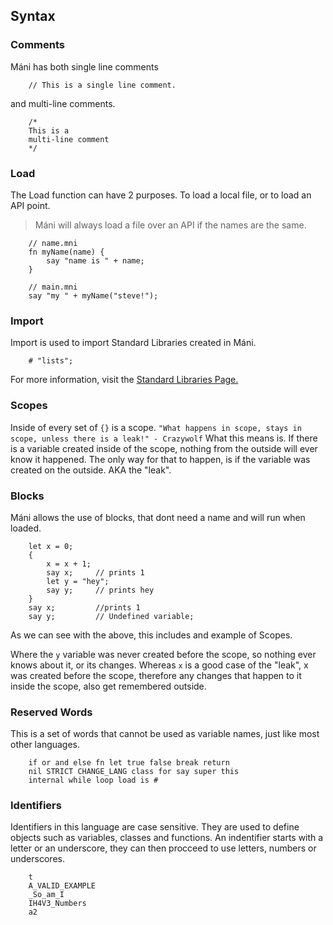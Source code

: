 ## Syntax

### Comments
Máni has both single line comments
~~~ mani
	// This is a single line comment.
~~~
and multi-line comments.
~~~ mani
	/*
	This is a 
	multi-line comment
	*/
~~~

### Load

The Load function can have 2 purposes. To load a local file, or to load an API point.

> Máni will always load a file over an API if the names are the same.

~~~ mani
	// name.mni
	fn myName(name) {
		say "name is " + name;
	}
~~~
~~~ mani
	// main.mni
	say "my " + myName("steve!");
~~~

### Import
Import is used to import Standard Libraries created in Máni.

~~~ mani
	# "lists";
~~~

For more information, visit the [Standard Libraries Page.](standardLibs.md)

### Scopes
Inside of every set of `{}` is a scope. ``"What happens in scope, stays in scope, unless there is a leak!" - Crazywolf``
What this means is. If there is a variable created inside of the scope, nothing from the outside will ever know it happened. The only way for that to happen, is if the variable was created on the outside. AKA the "leak".

### Blocks
Máni allows the use of blocks, that dont need a name and will run when loaded.
~~~ mani
	let x = 0;
	{
	    x = x + 1;
	    say x;     // prints 1
	    let y = "hey";
	    say y;     // prints hey
	}
	say x;         //prints 1
	say y;         // Undefined variable;
~~~
As we can see with the above, this includes and example of Scopes.

Where the `y` variable was never created before the scope, so nothing ever knows about it, or its changes.
Whereas `x` is a good case of the "leak", x was created before the scope, therefore any changes that happen to it inside the scope, also get remembered outside.

### Reserved Words
This is a set of words that cannot be used as variable names, just like most other languages.
~~~ mani
	if or and else fn let true false break return
	nil STRICT CHANGE_LANG class for say super this
	internal while loop load is #
~~~

### Identifiers
Identifiers in this language are case sensitive. They are used to define objects such as variables, classes and functions.
An indentifier starts with a letter or an underscore, they can then procceed to use letters, numbers or underscores.

~~~ mani
    t
    A_VALID_EXAMPLE
    _So_am_I
    IH4V3_Numbers
    a2
~~~